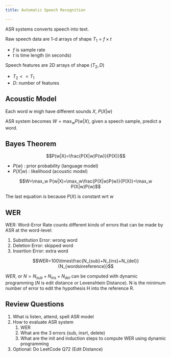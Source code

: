 ```yaml
---
title: Automatic Speech Recognition

---
```


ASR systems converts speech into text.



Raw speech data are 1-d arrays of shape $T_1=f\times t$

- $f$ is sample rate
- $t$ is time length (in seconds)



Speech features are 2D arrays of shape $(T_2, D)$

- $T_2<<T_1$
- $D$: number of features



## Acoustic Model

Each word w migh have different sounds $X$, $P(X|w)$

ASR system becomes $W=\max_w P(w|X)$, given a speech sample, predict a word.

## Bayes Theorem

$$P(w|X)=\frac{P(X|w)P(w)}{P(X)}$$

- $P(w)$ : prior probability (language model)
- $P(X|w)$ : likelihood (acoustic model)



$$W=\max_w P(w|X)=\max_w\frac{P(X|w)P(w)}{P(X)}=\max_w P(X|w)P(w)$$

The last equation is because $P(X)$ is constant wrt $w$



## WER

WER: Word-Error Rate counts different kinds of errors that can be made by ASR at the word-level:

1. Substitution Error: wrong word
2. Deletion Error: skipped word
3. Insertion Error: extra word

$$WER=100\times\frac{N_{sub}+N_{ins}+N_{del}}{N_{wordsinreference}}$$

$WER$, or $N=N_{sub}+N_{ins}+N_{del}$ can be computed with dynamic programming ($N$ is edit distance or Levenshtein Distance). N is the minimum number of error to edit the hypothesis H into the reference R.





## Review Questions

1. What is listen, attend, spell ASR model
2. How to evaluate ASR system
   1. WER
   2. What are the 3 errors (sub, insrt, delete)
   3. What are the init and induction steps to compute WER using dynamic programming
3. Optional: Do LeetCode Q72 (Edit Distance)





